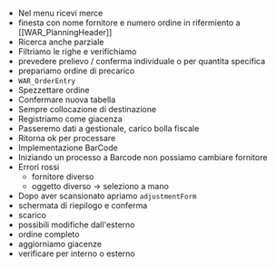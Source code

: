 - Nel menu ricevi merce 
- finesta con nome fornitore e numero ordine in rifermiento a [[WAR_PlanningHeader]]
- Ricerca anche parziale 
- Filtriamo le righe e verifichiamo 
- prevedere prelievo / conferma individuale o per quantita specifica 
- prepariamo ordine di precarico 
- `WAR_OrderEntry`
-  Spezzettare ordine 
- Confermare nuova tabella 
- Sempre collocazione di destinazione 
- Registriamo come giacenza 
- Passeremo dati a gestionale, carico bolla fiscale 
- Ritorna ok per processare 
- Implementazione BarCode 
- Iniziando un processo a Barcode non possiamo cambiare fornitore 
- Errori rossi 
	- fornitore diverso 
	- oggetto diverso -> seleziono a mano 
- Dopo aver scansionato apriamo `adjustmentForm`
- schermata di riepilogo e conferma 
- scarico 
- possibili modifiche dall'esterno 
- ordine completo 
- aggiorniamo giacenze
- verificare per interno o esterno 